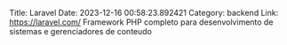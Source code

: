 Title: Laravel
Date: 2023-12-16 00:58:23.892421
Category: backend
Link: https://laravel.com/
Framework PHP completo para desenvolvimento de sistemas e gerenciadores de conteudo

